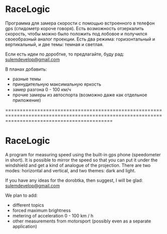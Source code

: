# RaceLogic
Программа для замера скорости с помощью встроенного в телефон gps (спидометр короче говоря).
Есть возможность отзеркалить скорость, чтобы можно было положить под лобовое и получился своеобразный аналог проекции.
Есть два режима: горизонтальный и вертикальный, и две темы: темная и светлая.

Если есть идеи по доробтке, то предлагайте, буду рад: sulemdevelop@gmail.com

В планах добавить:
- разные темы
- принудительную максимальную яркость
- замер разгона 0 - 100 км/ч
- прочие замеры из автоспорта (возможно даже как отдельное приложение)

=================================================================================================================================================
# RaceLogic
A program for measuring speed using the built-in gps phone (speedometer in short).
It is possible to mirror the speed so that you can put it under the windshield and get a kind of analogue of the projection.
There are two modes: horizontal and vertical, and two themes: dark and light.

If you have any ideas for the dorobtka, then suggest, I will be glad: sulemdevelop@gmail.com

We plan to add:
- different topics
- forced maximum brightness
- metering of acceleration 0 - 100 km / h
- other measurements from motorsport (possibly even as a separate application)
